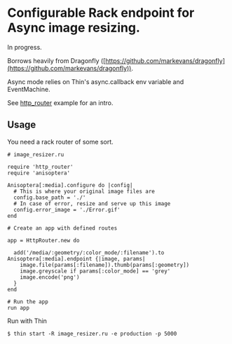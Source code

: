 # Configurable Rack endpoint for Async image resizing.

In progress.

Borrows heavily from Dragonfly ([https://github.com/markevans/dragonfly](https://github.com/markevans/dragonfly)).

Async mode relies on Thin's async.callback env variable and EventMachine.

See [http_router](/ismasan/anisoptera/blob/master/examples/http_router.ru) example for an intro.

## Usage

You need a rack router of some sort.

    # image_resizer.ru
    
    require 'http_router'
    require 'anisoptera'

    Anisoptera[:media].configure do |config|
      # This is where your original image files are
      config.base_path = './'
      # In case of error, resize and serve up this image
      config.error_image = './Error.gif'
    end
    
    # Create an app with defined routes
    
    app = HttpRouter.new do

      add('/media/:geometry/:color_mode/:filename').to Anisoptera[:media].endpoint {|image, params|
        image.file(params[:filename]).thumb(params[:geometry])
        image.greyscale if params[:color_mode] == 'grey'
        image.encode('png')
      }
    end
    
    # Run the app
    run app
    
Run with Thin

    $ thin start -R image_resizer.ru -e production -p 5000